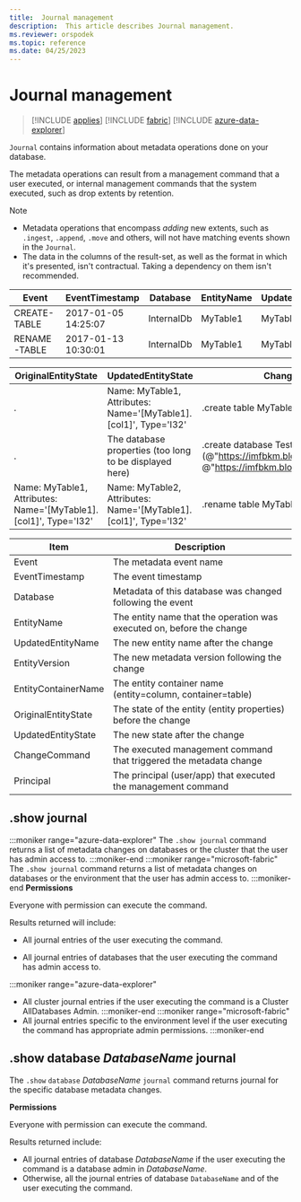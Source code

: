 ```yaml
---
title:  Journal management
description:  This article describes Journal management.
ms.reviewer: orspodek
ms.topic: reference
ms.date: 04/25/2023
---
```

# Journal management

> [!INCLUDE [applies](../includes/applies-to-version/applies.md)] [!INCLUDE [fabric](../includes/applies-to-version/fabric.md)] [!INCLUDE [azure-data-explorer](../includes/applies-to-version/azure-data-explorer.md)]

`Journal` contains information about metadata operations done on your database.

The metadata operations can result from a management command that a user executed, or internal management commands that the system executed, such as drop extents by retention.

> [!NOTE]
> * Metadata operations that encompass *adding* new extents, such as `.ingest`, `.append`, `.move` and others, will not have matching events shown in the `Journal`.
> * The data in the columns of the result-set, as well as the format in which it's presented, isn't contractual. 
  Taking a dependency on them isn't recommended.

|Event        |EventTimestamp     |Database  |EntityName|UpdatedEntityName|EntityVersion|EntityContainerName|
|-------------|-------------------|----------|----------|-----------------|-------------|-------------------|
|CREATE-TABLE |2017-01-05 14:25:07|InternalDb|MyTable1  |MyTable1         |v7.0         |InternalDb         |
|RENAME-TABLE |2017-01-13 10:30:01|InternalDb|MyTable1  |MyTable2         |v8.0         |InternalDb         |  

|OriginalEntityState|UpdatedEntityState                                              |ChangeCommand                                                                                                          |Principal            |
|-------------------|----------------------------------------------------------------|-----------------------------------------------------------------------------------------------------------------------|---------------------|
|.               |Name: MyTable1, Attributes: Name='[MyTable1].[col1]', Type='I32'|.create table MyTable1 (col1:int)                                                                                      |imike@fabrikam.com
|.              |The database properties (too long to be displayed here)         |.create database TestDB persist (@"https://imfbkm.blob.core.windows.net/md", @"https://imfbkm.blob.core.windows.net/data")|Microsoft Entra app id=76263cdb-abcd-545644e9c404
|Name: MyTable1, Attributes: Name='[MyTable1].[col1]', Type='I32'|Name: MyTable2, Attributes: Name='[MyTable1].[col1]', Type='I32'|.rename table MyTable1 to MyTable2|rdmik@fabrikam.com

|Item                 |Description                                                              |                                
|---------------------|-------------------------------------------------------------------------|
|Event                |The metadata event name                                                  |
|EventTimestamp       |The event timestamp                                                      |                        
|Database             |Metadata of this database was changed following the event                |
|EntityName           |The entity name that the operation was executed on, before the change    |
|UpdatedEntityName    |The new entity name after the change                                     |
|EntityVersion        |The new metadata version following the change               |
|EntityContainerName  |The entity container name (entity=column, container=table)               |
|OriginalEntityState  |The state of the entity (entity properties) before the change            |
|UpdatedEntityState   |The new state after the change                                           |
|ChangeCommand        |The executed management command that triggered the metadata change          |
|Principal            |The principal (user/app) that executed the management command               |
  
## .show journal

:::moniker range="azure-data-explorer"
The `.show journal` command returns a list of metadata changes on databases or the cluster that the user has admin access to.
:::moniker-end
:::moniker range="microsoft-fabric"
The `.show journal` command returns a list of metadata changes on databases or the environment that the user has admin access to.
:::moniker-end
**Permissions**

Everyone with permission can execute the command.

Results returned will include:

* All journal entries of the user executing the command.

* All journal entries of databases that the user executing the command has admin access to.

:::moniker range="azure-data-explorer"
* All cluster journal entries if the user executing the command is a Cluster AllDatabases Admin.
:::moniker-end
:::moniker range="microsoft-fabric"
* All journal entries specific to the environment level if the user executing the command has appropriate admin permissions.
:::moniker-end

## .show database *DatabaseName* journal

The `.show` `database` *DatabaseName* `journal` command returns journal for the specific database metadata changes.

**Permissions**

Everyone with permission can execute the command.

Results returned include: 

* All journal entries of database *DatabaseName* if the user executing the command is a database admin in *DatabaseName*. 
* Otherwise, all the journal entries of database `DatabaseName` and of the user executing the command. 
